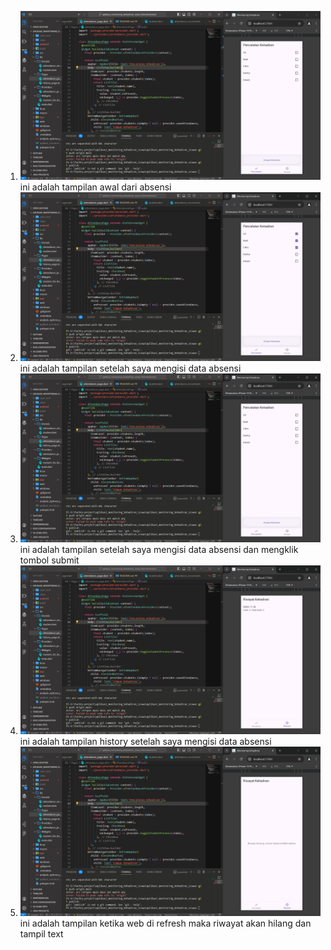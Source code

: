 1. ![Alt text](<Screenshot (1688).png>)
ini adalah tampilan awal dari absensi
2. ![Alt text](<Screenshot (1689).png>)
ini adalah tampilan setelah saya mengisi data absensi
3. ![Alt text](<Screenshot (1690).png>)
ini adalah tampilan setelah saya mengisi data absensi dan mengklik tombol submit
4. ![Alt text](<Screenshot (1691).png>)
ini adalah tampilan history setelah saya mengisi data absensi
5. ![Alt text](<Screenshot (1692).png>)
ini adalah tampilan ketika web di refresh maka riwayat akan hilang dan tampil text